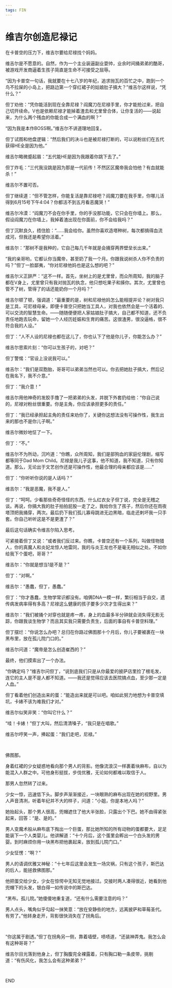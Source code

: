 ```yaml
---
tags: FIN
---
```


# 维吉尔创造尼禄记

在卡普空的压力下，维吉尔要给尼禄找个妈妈。

维吉尔是不愿意的。自然，作为一个主业装逼副业耍帅，业余时间捅弟弟的酷哥，被游戏开发商逼着生孩子简直是生命不可接受之屈辱。

“因为卡普空一句话，我就要在十七八岁的年纪，追求抛瓦的百忙之中，跑到一个鸟不拉屎的小岛上，把路边第一个穿红裙子的姑娘肚子搞大？”维吉尔这样说，“凭什么？”

但丁劝他：“凭你能活到现在全靠尼禄？阎魔刀在尼禄手里，你才能抢过来，把自己切开续命。V也是依赖尼禄才能掉着渣去和尤里曾合体，让你复活的——说起来，为什么两个残血的你能合成一个满血的啊？”

“因为我是本作BOSS啊。”维吉尔不讲道理地回复。

但丁试图和他盘逻辑：“然后我们的决斗也是被尼禄打断的，可以说粉丝们在五代获得HE全是因为他。”

维吉尔略微蹙起眉：“五代能HE是因为我跟着你跳下去了。”

但丁炸毛：“三代我没跳是因为那是一代前传！不然区区魔帝我会怕他？有血就能杀！”

维吉尔不置可否。

但丁继续道：“但不管怎样，你能复活是靠尼禄吧？阎魔刀要在我手里，你哪儿活得到6月15号下午4:04？你都活不到五月看恶魔哭！”

维吉尔冷漠：“阎魔刀不会在你手里，你的手没那功能，它只会在你墙上。那么，假设阎魔刀在你墙上，我掉着渣出现在你面前，你不会给我吗？”

但丁沉默良久，捂住脸：“……我会给你。虽然你喜欢造塔种树，每次都搞得血流成河，但我还是希望你活着。”

维吉尔：“那树不是我种的，它自己每几千年就是会捅穿两界壁垒长出来。”

“我的亲哥哟，它都认你当魔帝，甚至奶了我一个月。你跟我说树杀人你不负责的吗？”但丁一脸鄙夷，“你对尼禄他妈也是这么想的吧？”

维吉尔义正辞严：“这不一样。首先，坐树上的是尤里曾，而众所周知，我的脑子都在V身上，尤里曾只有我对抛瓦的执念，他只想吃果子和揍你。其次，尤里曾也管不了树，管得了的话还能奶你一个月吗？”

维吉尔顿了顿，强调道：“最重要的是，树和尼禄他妈怎么能相提并论？树对我只是工具，可尼禄母亲，即便卡普空只把她当工具人，对我也依然会是一个活着的、可以交流的智慧生命。——随随便便把人家姑娘肚子搞大，自己都不知道，还不负责任地跑去玩命，留她一个人经历妊娠和生育的痛苦。这很渣男，很没逼格，很不符合我的人设。”

但丁：“人不人设的尼禄也都在这儿了，你也认下了他是你儿子，你能怎么办？”

维吉尔思索片刻：“你可以生孩子的，对吧？”

但丁警惕：“官设上没说我可以。”

维吉尔：“我们是双胞胎，哥哥可以弟弟当然也可以。你去把她肚子搞大，然后记在我名下，我不介意。”

但丁：“我介意！”

维吉尔用他神奇的发胶手撸了一把弟弟的头发，并脱下外套扔给他：“你自己说的，尼禄对粉丝很重要。你是主角，你应该承担更多的责任。”

但丁：“我已经承担起主角的责任来劝你了，关键你这想法没有可操作性，我生出来的那也不是你儿子啊。”

维吉尔微妙地怔了一下。

但丁：“不。”

维吉尔不为所动，沉吟道：“你瞧，众所周知，我们是部狗血的家庭伦理剧，缩写都等同于Dad Mom Child。尼禄是我儿子这事，他不知道，我不知道，只有你知道。那么，无论出于文艺创作还是可操作性，他最合理的母亲都应该是……”

但丁：“你听听你说的是人话吗？”

维吉尔：“我是恶魔，我不是人。”

但丁：“呵呵。少看那些奇奇怪怪的东西，什么红衣女子但丁说，完全是无稽之谈。再说，你搞大我的肚子拍拍屁股一走了之，我给你生了孩子，然后你还在雨夜塔顶把我捅穿，两次。最后扔下我们孤儿寡母跳进无边黑暗，临走还剌坏我一只手套。你自己听听这是不是更渣了？”

最后这句话确实令维吉尔陷入思考。

可紧接着但丁又说：“或者我们反过来。你瞧，卡普空还有一个系列，叫做怪物猎人，你的真魔人和炎妃龙惊人地雷同，我的与炎王龙也不是毫无相似之处。不如你给我下个蛋吧，哥哥？”

维吉尔：“你就是想当1是不是？”

但丁：“对啊。”

维吉尔：“愚蠢，但丁，愚蠢。”

但丁：“你才愚蠢，生物学常识都没有。咱俩DNA一模一样，繁衍相当于自交，遗传病发病率得有多高？尼禄这么健康的孩子要多少次才生得出来？”

维吉尔：“我们被捅个对穿也就是疼一疼，身上的血最多半分钟就会消失得无影无踪，你跟我谈生物学？而且其实我只需要负责生，后面的事自有卡普空料理。”

但丁摆烂：“你说怎么办吧？总归在你路过佛图那十个月后，你儿子要被裹在一块黑布里，放在孤儿院门口的。”

维吉尔问道：“魔帝是怎么创造崔西的？”

最终，他们摸索出了一个办法。

“你确定吗？”维吉尔问但丁，“说到底我们只是从你最爱的披萨店里捡了根毛发，连它的主人是不是人都不知道。——我还是觉得应该去医院搞点血，至少那一定是人血。”

但丁看着他们创造出来的蛋：“能造出来就是可以吧。咱如此努力地想为卡普空填坑，卡婊不该为难我们才对。”

维吉尔似笑非笑：“你叫它什么？”

“哇！卡婊！”但丁大叫，然后清清嗓子，“我只是在唱歌。”

维吉尔哼笑一声，捧起蛋：“我们走吧，尼禄。”

<br>

佛图那。

身着红裙的少女疑惑地看向那个男人的背影。他像流浪汉一样裹着块麻布，自以为能混入人群之中。可他身形挺拔，步伐优雅，无论如何都难以取信于人。

那男人忽然转了过来。

少女一惊，迅速低下头。脚步声渐渐接近，一块眼熟的麻布出现在她的视野里。男人声音清冽，听着年纪并不大的样子，问道：“小姐，你是本地人吗？”

她抬起头，那个男人很高，兜帽遮住了他大半张脸，只露出个下巴。她不由得紧张起来，回答：“是、是的。”

男人变魔术般从麻布底下掏出一个巨蛋，那比她所知的所有动物的蛋都要大，足足能装下一个人类婴儿。他讲解道：“十个月后，这个蛋里会孵出一个白头发的男婴。到时麻烦你用一块黑布把他裹起来，放到孤儿院门口。”

少女怔愣：“啊？”

男人的语调优雅又神秘：“十七年后这里会发生一场灾祸，只有这个孩子，斯巴达的后人，能拯救佛图那。”

他把蛋交给少女，少女在惊愕中无知无觉地接过。交接时两人凑得很近，她看到他兜帽下的头发，银白得一如传说中的斯巴达。

“黑布。孤儿院。”她傻傻地重复道，“还有什么需要注意的吗？”

男人点头，嘴角似乎勾起一抹笑意：“放在安静些的地方，远离披萨和草莓圣代。有劳了。”他转身走开，背影很快消失在了拐角后。

<br>

“你这属于剧透。”但丁在拐角另一侧，靠着墙壁，啧啧道，“还装神弄鬼。我怎么会有这种哥哥？”

维吉尔目光落到他身上，但丁胸腹完全裸露着，只有胸口勒一条皮带，挑剔道：“有伤风化，我怎么会有这种弟弟？”

<br>

END
